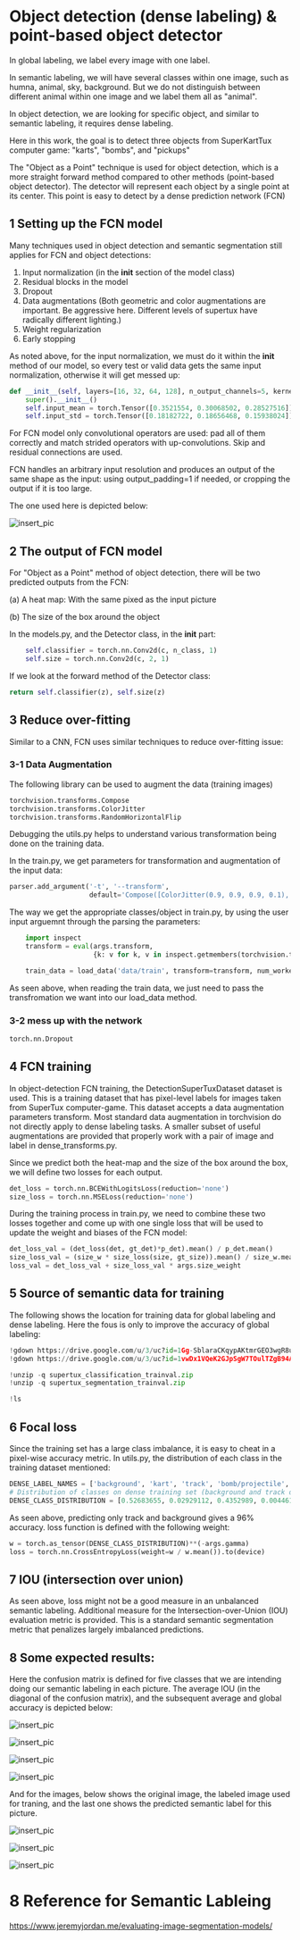 # Object detection (dense labeling) & point-based object detector

In global labeling, we label every image with one label.

In semantic labeling, we will have several classes within one image, such as 
humna, animal, sky, background. But we do not distinguish between different animal 
within one image and we label them all as "animal".

In object detection, we are looking for specific object, and similar to semantic labeling,
it requires dense labeling.

Here in this work, the goal is to detect three objects from SuperKartTux computer
game: "karts", "bombs", and "pickups"


The "Object as a Point" technique is used for object detection, which is a more
straight forward method compared to other methods (point-based object detector). The 
detector will represent each object by a single point at its center. This point is 
easy to detect by a dense prediction network (FCN)




## 1 Setting up the FCN model
Many techniques used in object detection and semantic segmentation still applies
for FCN and object detections:

1) Input normalization (in the __init__ section of the model class)
2) Residual blocks in the model
3) Dropout
4) Data augmentations (Both geometric and color augmentations are important. Be aggressive here. Different levels of supertux have radically different lighting.)
5) Weight regularization
6) Early stopping

As noted above, for the input normalization, we must do it within the __init__ method of our model, so every test
or valid data gets the same input normalization, otherwise it will get messed up:

```python
def __init__(self, layers=[16, 32, 64, 128], n_output_channels=5, kernel_size=3, use_skip=True):
    super().__init__()
    self.input_mean = torch.Tensor([0.3521554, 0.30068502, 0.28527516])
    self.input_std = torch.Tensor([0.18182722, 0.18656468, 0.15938024])
```

For FCN model only convolutional operators are used: pad all of them correctly and 
match strided operators with up-convolutions. Skip and residual connections are used.

FCN handles an arbitrary input resolution and produces an output of the same shape as 
the input: using output_padding=1 if needed, or cropping the output if it is too large.
 
The one used here is depicted below:

![insert_pic](pics/FCN_my_note.jpg)


## 2 The output of FCN model
For "Object as a Point" method of object detection, there will be two predicted 
outputs from the FCN:

(a) A heat map: With the same pixed as the input picture

(b) The size of the box around the object

In the models.py, and the Detector class, in the __init__ part:
```python
    self.classifier = torch.nn.Conv2d(c, n_class, 1)
    self.size = torch.nn.Conv2d(c, 2, 1)
```

If we look at the forward method of the Detector class:

```python
return self.classifier(z), self.size(z)

```


## 3 Reduce over-fitting
Similar to a CNN, FCN uses similar techniques to reduce over-fitting issue:

### 3-1 Data Augmentation
The following library can be used to augment the data (training images)
```python
torchvision.transforms.Compose
torchvision.transforms.ColorJitter
torchvision.transforms.RandomHorizontalFlip

```
Debugging the utils.py helps to understand various transformation being done on the
training data.

In the train.py, we get parameters for transformation and augmentation of the 
input data:
```python
parser.add_argument('-t', '--transform',
                    default='Compose([ColorJitter(0.9, 0.9, 0.9, 0.1), RandomHorizontalFlip(), ToTensor()])')
```

The way we get the appropriate classes/object in train.py, by using the user input arguemnt through
the parsing the parameters:
```python
    import inspect
    transform = eval(args.transform,
                     {k: v for k, v in inspect.getmembers(torchvision.transforms) if inspect.isclass(v)})

    train_data = load_data('data/train', transform=transform, num_workers=4)
```
As seen above, when reading the train data, we just need to pass the transfromation we want
into our load_data method.


### 3-2 mess up with the network
```python
torch.nn.Dropout
```


## 4 FCN training
In object-detection FCN training, the DetectionSuperTuxDataset dataset is used. This is
a training dataset that has pixel-level labels for images taken from SuperTux 
computer-game. This dataset accepts a 
data augmentation parameters transform. Most standard data augmentation in torchvision 
do not directly apply to dense labeling tasks. A smaller subset of useful augmentations
are provided that properly work with a pair of image and label in dense_transforms.py.

Since we predict both the heat-map and the size of the box around the box, we will define
two losses for each output. 

```python
det_loss = torch.nn.BCEWithLogitsLoss(reduction='none')
size_loss = torch.nn.MSELoss(reduction='none')
```

During the training process in train.py, we need to combine these two losses together and 
come up with one single loss that will be used to update the weight and biases of the FCN
model:
```python
det_loss_val = (det_loss(det, gt_det)*p_det).mean() / p_det.mean()
size_loss_val = (size_w * size_loss(size, gt_size)).mean() / size_w.mean()
loss_val = det_loss_val + size_loss_val * args.size_weight
```


## 5 Source of semantic data for training
The following shows the location for training data for global labeling and dense
labeling. Here the fous is only to improve the accuracy of global labeling:
```python
!gdown https://drive.google.com/u/3/uc?id=1Gg-SblaraCKqypAKtmrGEO3wgR8uaYaL
!gdown https://drive.google.com/u/3/uc?id=1vwDx1VQeK2GJpSgW7TOulTZgB94AJ85t

!unzip -q supertux_classification_trainval.zip
!unzip -q supertux_segmentation_trainval.zip

!ls
```

## 6 Focal loss
Since the training set has a large class imbalance, it is easy to cheat in a pixel-wise
accuracy metric. 
In utils.py, the distribution of each class in the training dataset mentioned:
```python
DENSE_LABEL_NAMES = ['background', 'kart', 'track', 'bomb/projectile', 'pickup/nitro']
# Distribution of classes on dense training set (background and track dominate (96%)
DENSE_CLASS_DISTRIBUTION = [0.52683655, 0.02929112, 0.4352989, 0.0044619, 0.00411153]
```
As seen above, predicting only track and background gives a 96% accuracy. loss function
is defined with the following weight:

```python
w = torch.as_tensor(DENSE_CLASS_DISTRIBUTION)**(-args.gamma)
loss = torch.nn.CrossEntropyLoss(weight=w / w.mean()).to(device)
```

## 7 IOU (intersection over union)
As seen above, loss might not be a good measure in an unbalanced semantic labeling.
Additional measure for  the Intersection-over-Union (IOU) evaluation metric is provided.
This is a standard semantic segmentation metric that penalizes largely imbalanced 
predictions. 

## 8 Some expected results:

Here the confusion matrix is defined for five classes that we are intending doing our
semantic labeling in each picture.
The average IOU (in the diagonal of the confusion matrix), and the subsequent average and global 
accuracy is depicted below:

![insert_pic](pics/iou_measured.JPG)

![insert_pic](pics/avg_accuracy.JPG)

![insert_pic](pics/global_accuracy.JPG)

![insert_pic](pics/loss.JPG)

And for the images, below shows the original image, the labeled image used for traning, and the last one shows
the predicted semantic label for this picture.

![insert_pic](pics/orig_image.JPG)

![insert_pic](pics/labeled_image.JPG)

![insert_pic](pics/predicted_lebel.JPG)



# 8 Reference for Semantic Lableing
https://www.jeremyjordan.me/evaluating-image-segmentation-models/

